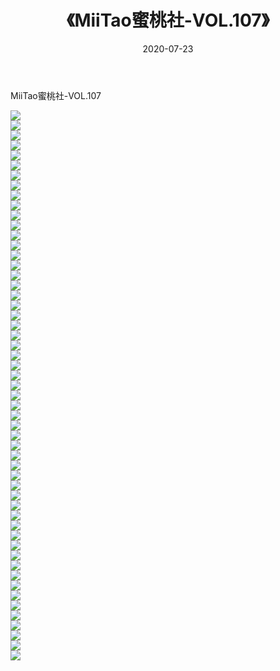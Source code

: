 ﻿---
layout: post
title:  《MiiTao蜜桃社-VOL.107》
date:   2020-07-23
img: http://img.660000.xyz/Sharelink/网络美图/2020/MiiTao蜜桃社-VOL.107/000.jpg
categories: [美女, 清纯, 唯美]
---

MiiTao蜜桃社-VOL.107

  ![](http://img.660000.xyz/Sharelink/网络美图/2020/MiiTao蜜桃社-VOL.107/001.jpg) <br> ![](http://img.660000.xyz/Sharelink/网络美图/2020/MiiTao蜜桃社-VOL.107/002.jpg) <br> ![](http://img.660000.xyz/Sharelink/网络美图/2020/MiiTao蜜桃社-VOL.107/003.jpg) <br> ![](http://img.660000.xyz/Sharelink/网络美图/2020/MiiTao蜜桃社-VOL.107/004.jpg) <br> ![](http://img.660000.xyz/Sharelink/网络美图/2020/MiiTao蜜桃社-VOL.107/005.jpg) <br> ![](http://img.660000.xyz/Sharelink/网络美图/2020/MiiTao蜜桃社-VOL.107/006.jpg) <br> ![](http://img.660000.xyz/Sharelink/网络美图/2020/MiiTao蜜桃社-VOL.107/007.jpg) <br> ![](http://img.660000.xyz/Sharelink/网络美图/2020/MiiTao蜜桃社-VOL.107/008.jpg) <br> ![](http://img.660000.xyz/Sharelink/网络美图/2020/MiiTao蜜桃社-VOL.107/009.jpg) <br> ![](http://img.660000.xyz/Sharelink/网络美图/2020/MiiTao蜜桃社-VOL.107/010.jpg) <br> ![](http://img.660000.xyz/Sharelink/网络美图/2020/MiiTao蜜桃社-VOL.107/011.jpg) <br> ![](http://img.660000.xyz/Sharelink/网络美图/2020/MiiTao蜜桃社-VOL.107/012.jpg) <br> ![](http://img.660000.xyz/Sharelink/网络美图/2020/MiiTao蜜桃社-VOL.107/013.jpg) <br> ![](http://img.660000.xyz/Sharelink/网络美图/2020/MiiTao蜜桃社-VOL.107/014.jpg) <br> ![](http://img.660000.xyz/Sharelink/网络美图/2020/MiiTao蜜桃社-VOL.107/015.jpg) <br> ![](http://img.660000.xyz/Sharelink/网络美图/2020/MiiTao蜜桃社-VOL.107/016.jpg) <br> ![](http://img.660000.xyz/Sharelink/网络美图/2020/MiiTao蜜桃社-VOL.107/017.jpg) <br> ![](http://img.660000.xyz/Sharelink/网络美图/2020/MiiTao蜜桃社-VOL.107/018.jpg) <br> ![](http://img.660000.xyz/Sharelink/网络美图/2020/MiiTao蜜桃社-VOL.107/019.jpg) <br> ![](http://img.660000.xyz/Sharelink/网络美图/2020/MiiTao蜜桃社-VOL.107/020.jpg) <br> ![](http://img.660000.xyz/Sharelink/网络美图/2020/MiiTao蜜桃社-VOL.107/021.jpg) <br> ![](http://img.660000.xyz/Sharelink/网络美图/2020/MiiTao蜜桃社-VOL.107/022.jpg) <br> ![](http://img.660000.xyz/Sharelink/网络美图/2020/MiiTao蜜桃社-VOL.107/023.jpg) <br> ![](http://img.660000.xyz/Sharelink/网络美图/2020/MiiTao蜜桃社-VOL.107/024.jpg) <br> ![](http://img.660000.xyz/Sharelink/网络美图/2020/MiiTao蜜桃社-VOL.107/025.jpg) <br> ![](http://img.660000.xyz/Sharelink/网络美图/2020/MiiTao蜜桃社-VOL.107/026.jpg) <br> ![](http://img.660000.xyz/Sharelink/网络美图/2020/MiiTao蜜桃社-VOL.107/027.jpg) <br> ![](http://img.660000.xyz/Sharelink/网络美图/2020/MiiTao蜜桃社-VOL.107/028.jpg) <br> ![](http://img.660000.xyz/Sharelink/网络美图/2020/MiiTao蜜桃社-VOL.107/029.jpg) <br> ![](http://img.660000.xyz/Sharelink/网络美图/2020/MiiTao蜜桃社-VOL.107/030.jpg) <br> ![](http://img.660000.xyz/Sharelink/网络美图/2020/MiiTao蜜桃社-VOL.107/031.jpg) <br> ![](http://img.660000.xyz/Sharelink/网络美图/2020/MiiTao蜜桃社-VOL.107/032.jpg) <br> ![](http://img.660000.xyz/Sharelink/网络美图/2020/MiiTao蜜桃社-VOL.107/033.jpg) <br> ![](http://img.660000.xyz/Sharelink/网络美图/2020/MiiTao蜜桃社-VOL.107/034.jpg) <br> ![](http://img.660000.xyz/Sharelink/网络美图/2020/MiiTao蜜桃社-VOL.107/035.jpg) <br> ![](http://img.660000.xyz/Sharelink/网络美图/2020/MiiTao蜜桃社-VOL.107/036.jpg) <br> ![](http://img.660000.xyz/Sharelink/网络美图/2020/MiiTao蜜桃社-VOL.107/037.jpg) <br> ![](http://img.660000.xyz/Sharelink/网络美图/2020/MiiTao蜜桃社-VOL.107/038.jpg) <br> ![](http://img.660000.xyz/Sharelink/网络美图/2020/MiiTao蜜桃社-VOL.107/039.jpg) <br> ![](http://img.660000.xyz/Sharelink/网络美图/2020/MiiTao蜜桃社-VOL.107/040.jpg) <br> ![](http://img.660000.xyz/Sharelink/网络美图/2020/MiiTao蜜桃社-VOL.107/041.jpg) <br> ![](http://img.660000.xyz/Sharelink/网络美图/2020/MiiTao蜜桃社-VOL.107/042.jpg) <br> ![](http://img.660000.xyz/Sharelink/网络美图/2020/MiiTao蜜桃社-VOL.107/043.jpg) <br> ![](http://img.660000.xyz/Sharelink/网络美图/2020/MiiTao蜜桃社-VOL.107/044.jpg) <br> ![](http://img.660000.xyz/Sharelink/网络美图/2020/MiiTao蜜桃社-VOL.107/045.jpg) <br> ![](http://img.660000.xyz/Sharelink/网络美图/2020/MiiTao蜜桃社-VOL.107/046.jpg) <br> ![](http://img.660000.xyz/Sharelink/网络美图/2020/MiiTao蜜桃社-VOL.107/047.jpg) <br> ![](http://img.660000.xyz/Sharelink/网络美图/2020/MiiTao蜜桃社-VOL.107/048.jpg) <br> ![](http://img.660000.xyz/Sharelink/网络美图/2020/MiiTao蜜桃社-VOL.107/049.jpg) <br> ![](http://img.660000.xyz/Sharelink/网络美图/2020/MiiTao蜜桃社-VOL.107/050.jpg) <br> ![](http://img.660000.xyz/Sharelink/网络美图/2020/MiiTao蜜桃社-VOL.107/051.jpg) <br> ![](http://img.660000.xyz/Sharelink/网络美图/2020/MiiTao蜜桃社-VOL.107/052.jpg) <br> ![](http://img.660000.xyz/Sharelink/网络美图/2020/MiiTao蜜桃社-VOL.107/053.jpg) <br> ![](http://img.660000.xyz/Sharelink/网络美图/2020/MiiTao蜜桃社-VOL.107/054.jpg) <br> ![](http://img.660000.xyz/Sharelink/网络美图/2020/MiiTao蜜桃社-VOL.107/055.jpg) <br>